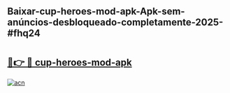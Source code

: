 ## Baixar-cup-heroes-mod-apk-Apk-sem-anúncios-desbloqueado-completamente-2025-#fhq24

# <h2><a href="https://ainizakaria.my?title=cup-heroes-mod-apk&ref=20M">🔗👉 🔴 cup-heroes-mod-apk</a></h2>

[![acn](https://github.com/user-attachments/assets/0f9c940e-d8b0-45ae-aac7-cd30a18b3e1c)](https://ainizakaria.my?title=cup-heroes-mod-apk&ref=20M)


